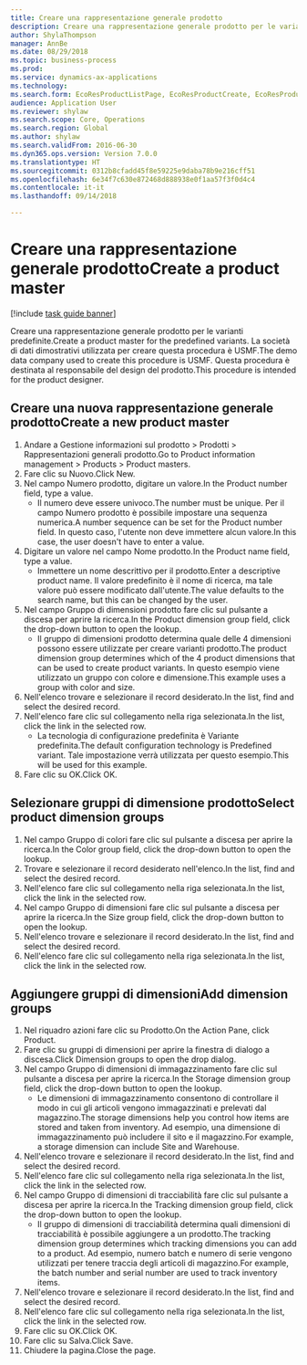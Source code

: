 ```yaml
--- 
title: Creare una rappresentazione generale prodotto
description: Creare una rappresentazione generale prodotto per le varianti predefinite.
author: ShylaThompson
manager: AnnBe
ms.date: 08/29/2018
ms.topic: business-process
ms.prod: 
ms.service: dynamics-ax-applications
ms.technology: 
ms.search.form: EcoResProductListPage, EcoResProductCreate, EcoResProductDetails, EcoResProductInventoryDimensionGroups
audience: Application User
ms.reviewer: shylaw
ms.search.scope: Core, Operations
ms.search.region: Global
ms.author: shylaw
ms.search.validFrom: 2016-06-30
ms.dyn365.ops.version: Version 7.0.0
ms.translationtype: HT
ms.sourcegitcommit: 0312b8cfadd45f8e59225e9daba78b9e216cff51
ms.openlocfilehash: 6e34f7c630e872468d888938e0f1aa57f3f0d4c4
ms.contentlocale: it-it
ms.lasthandoff: 09/14/2018

---
```

# <a name="create-a-product-master"></a><span data-ttu-id="845bd-103">Creare una rappresentazione generale prodotto</span><span class="sxs-lookup"><span data-stu-id="845bd-103">Create a product master</span></span>

[!include [task guide banner](../../includes/task-guide-banner.md)]

<span data-ttu-id="845bd-104">Creare una rappresentazione generale prodotto per le varianti predefinite.</span><span class="sxs-lookup"><span data-stu-id="845bd-104">Create a product master for the predefined variants.</span></span> <span data-ttu-id="845bd-105">La società di dati dimostrativi utilizzata per creare questa procedura è USMF.</span><span class="sxs-lookup"><span data-stu-id="845bd-105">The demo data company used to create this procedure is USMF.</span></span> <span data-ttu-id="845bd-106">Questa procedura è destinata al responsabile del design del prodotto.</span><span class="sxs-lookup"><span data-stu-id="845bd-106">This procedure is intended for the product designer.</span></span>


## <a name="create-a-new-product-master"></a><span data-ttu-id="845bd-107">Creare una nuova rappresentazione generale prodotto</span><span class="sxs-lookup"><span data-stu-id="845bd-107">Create a new product master</span></span>
1. <span data-ttu-id="845bd-108">Andare a Gestione informazioni sul prodotto > Prodotti > Rappresentazioni generali prodotto.</span><span class="sxs-lookup"><span data-stu-id="845bd-108">Go to Product information management > Products > Product masters.</span></span>
2. <span data-ttu-id="845bd-109">Fare clic su Nuovo.</span><span class="sxs-lookup"><span data-stu-id="845bd-109">Click New.</span></span>
3. <span data-ttu-id="845bd-110">Nel campo Numero prodotto, digitare un valore.</span><span class="sxs-lookup"><span data-stu-id="845bd-110">In the Product number field, type a value.</span></span>
    * <span data-ttu-id="845bd-111">Il numero deve essere univoco.</span><span class="sxs-lookup"><span data-stu-id="845bd-111">The number must be unique.</span></span> <span data-ttu-id="845bd-112">Per il campo Numero prodotto è possibile impostare una sequenza numerica.</span><span class="sxs-lookup"><span data-stu-id="845bd-112">A number sequence can be set for the Product number field.</span></span> <span data-ttu-id="845bd-113">In questo caso, l'utente non deve immettere alcun valore.</span><span class="sxs-lookup"><span data-stu-id="845bd-113">In this case, the user doesn't have to enter a value.</span></span>  
4. <span data-ttu-id="845bd-114">Digitare un valore nel campo Nome prodotto.</span><span class="sxs-lookup"><span data-stu-id="845bd-114">In the Product name field, type a value.</span></span>
    * <span data-ttu-id="845bd-115">Immettere un nome descrittivo per il prodotto.</span><span class="sxs-lookup"><span data-stu-id="845bd-115">Enter a descriptive product name.</span></span> <span data-ttu-id="845bd-116">Il valore predefinito è il nome di ricerca, ma tale valore può essere modificato dall'utente.</span><span class="sxs-lookup"><span data-stu-id="845bd-116">The value defaults to the search name, but this can be changed by the user.</span></span>  
5. <span data-ttu-id="845bd-117">Nel campo Gruppo di dimensioni prodotto fare clic sul pulsante a discesa per aprire la ricerca.</span><span class="sxs-lookup"><span data-stu-id="845bd-117">In the Product dimension group field, click the drop-down button to open the lookup.</span></span>
    * <span data-ttu-id="845bd-118">Il gruppo di dimensioni prodotto determina quale delle 4 dimensioni possono essere utilizzate per creare varianti prodotto.</span><span class="sxs-lookup"><span data-stu-id="845bd-118">The product dimension group determines which of the 4 product dimensions that can be used to create product variants.</span></span> <span data-ttu-id="845bd-119">In questo esempio viene utilizzato un gruppo con colore e dimensione.</span><span class="sxs-lookup"><span data-stu-id="845bd-119">This example uses a group with color and size.</span></span>  
6. <span data-ttu-id="845bd-120">Nell'elenco trovare e selezionare il record desiderato.</span><span class="sxs-lookup"><span data-stu-id="845bd-120">In the list, find and select the desired record.</span></span>
7. <span data-ttu-id="845bd-121">Nell'elenco fare clic sul collegamento nella riga selezionata.</span><span class="sxs-lookup"><span data-stu-id="845bd-121">In the list, click the link in the selected row.</span></span>
    * <span data-ttu-id="845bd-122">La tecnologia di configurazione predefinita è Variante predefinita.</span><span class="sxs-lookup"><span data-stu-id="845bd-122">The default configuration technology is Predefined variant.</span></span> <span data-ttu-id="845bd-123">Tale impostazione verrà utilizzata per questo esempio.</span><span class="sxs-lookup"><span data-stu-id="845bd-123">This will be used for this example.</span></span>  
8. <span data-ttu-id="845bd-124">Fare clic su OK.</span><span class="sxs-lookup"><span data-stu-id="845bd-124">Click OK.</span></span>

## <a name="select-product-dimension-groups"></a><span data-ttu-id="845bd-125">Selezionare gruppi di dimensione prodotto</span><span class="sxs-lookup"><span data-stu-id="845bd-125">Select product dimension groups</span></span>
1. <span data-ttu-id="845bd-126">Nel campo Gruppo di colori fare clic sul pulsante a discesa per aprire la ricerca.</span><span class="sxs-lookup"><span data-stu-id="845bd-126">In the Color group field, click the drop-down button to open the lookup.</span></span>
2. <span data-ttu-id="845bd-127">Trovare e selezionare il record desiderato nell'elenco.</span><span class="sxs-lookup"><span data-stu-id="845bd-127">In the list, find and select the desired record.</span></span>
3. <span data-ttu-id="845bd-128">Nell'elenco fare clic sul collegamento nella riga selezionata.</span><span class="sxs-lookup"><span data-stu-id="845bd-128">In the list, click the link in the selected row.</span></span>
4. <span data-ttu-id="845bd-129">Nel campo Gruppo di dimensioni fare clic sul pulsante a discesa per aprire la ricerca.</span><span class="sxs-lookup"><span data-stu-id="845bd-129">In the Size group field, click the drop-down button to open the lookup.</span></span>
5. <span data-ttu-id="845bd-130">Nell'elenco trovare e selezionare il record desiderato.</span><span class="sxs-lookup"><span data-stu-id="845bd-130">In the list, find and select the desired record.</span></span>
6. <span data-ttu-id="845bd-131">Nell'elenco fare clic sul collegamento nella riga selezionata.</span><span class="sxs-lookup"><span data-stu-id="845bd-131">In the list, click the link in the selected row.</span></span>

## <a name="add-dimension-groups"></a><span data-ttu-id="845bd-132">Aggiungere gruppi di dimensioni</span><span class="sxs-lookup"><span data-stu-id="845bd-132">Add dimension groups</span></span>
1. <span data-ttu-id="845bd-133">Nel riquadro azioni fare clic su Prodotto.</span><span class="sxs-lookup"><span data-stu-id="845bd-133">On the Action Pane, click Product.</span></span>
2. <span data-ttu-id="845bd-134">Fare clic su gruppi di dimensioni per aprire la finestra di dialogo a discesa.</span><span class="sxs-lookup"><span data-stu-id="845bd-134">Click Dimension groups to open the drop dialog.</span></span>
3. <span data-ttu-id="845bd-135">Nel campo Gruppo di dimensioni di immagazzinamento fare clic sul pulsante a discesa per aprire la ricerca.</span><span class="sxs-lookup"><span data-stu-id="845bd-135">In the Storage dimension group field, click the drop-down button to open the lookup.</span></span>
    * <span data-ttu-id="845bd-136">Le dimensioni di immagazzinamento consentono di controllare il modo in cui gli articoli vengono immagazzinati e prelevati dal magazzino.</span><span class="sxs-lookup"><span data-stu-id="845bd-136">The storage dimensions help you control how items are stored and taken from inventory.</span></span> <span data-ttu-id="845bd-137">Ad esempio, una dimensione di immagazzinamento può includere il sito e il magazzino.</span><span class="sxs-lookup"><span data-stu-id="845bd-137">For example, a storage dimension can include Site and Warehouse.</span></span>  
4. <span data-ttu-id="845bd-138">Nell'elenco trovare e selezionare il record desiderato.</span><span class="sxs-lookup"><span data-stu-id="845bd-138">In the list, find and select the desired record.</span></span>
5. <span data-ttu-id="845bd-139">Nell'elenco fare clic sul collegamento nella riga selezionata.</span><span class="sxs-lookup"><span data-stu-id="845bd-139">In the list, click the link in the selected row.</span></span>
6. <span data-ttu-id="845bd-140">Nel campo Gruppo di dimensioni di tracciabilità fare clic sul pulsante a discesa per aprire la ricerca.</span><span class="sxs-lookup"><span data-stu-id="845bd-140">In the Tracking dimension group field, click the drop-down button to open the lookup.</span></span>
    * <span data-ttu-id="845bd-141">Il gruppo di dimensioni di tracciabilità determina quali dimensioni di tracciabilità è possibile aggiungere a un prodotto.</span><span class="sxs-lookup"><span data-stu-id="845bd-141">The tracking dimension group determines which tracking dimensions you can add to a product.</span></span> <span data-ttu-id="845bd-142">Ad esempio, numero batch e numero di serie vengono utilizzati per tenere traccia degli articoli di magazzino.</span><span class="sxs-lookup"><span data-stu-id="845bd-142">For example, the batch number and serial number are used to track inventory items.</span></span>  
7. <span data-ttu-id="845bd-143">Nell'elenco trovare e selezionare il record desiderato.</span><span class="sxs-lookup"><span data-stu-id="845bd-143">In the list, find and select the desired record.</span></span>
8. <span data-ttu-id="845bd-144">Nell'elenco fare clic sul collegamento nella riga selezionata.</span><span class="sxs-lookup"><span data-stu-id="845bd-144">In the list, click the link in the selected row.</span></span>
9. <span data-ttu-id="845bd-145">Fare clic su OK.</span><span class="sxs-lookup"><span data-stu-id="845bd-145">Click OK.</span></span>
10. <span data-ttu-id="845bd-146">Fare clic su Salva.</span><span class="sxs-lookup"><span data-stu-id="845bd-146">Click Save.</span></span>
11. <span data-ttu-id="845bd-147">Chiudere la pagina.</span><span class="sxs-lookup"><span data-stu-id="845bd-147">Close the page.</span></span>


